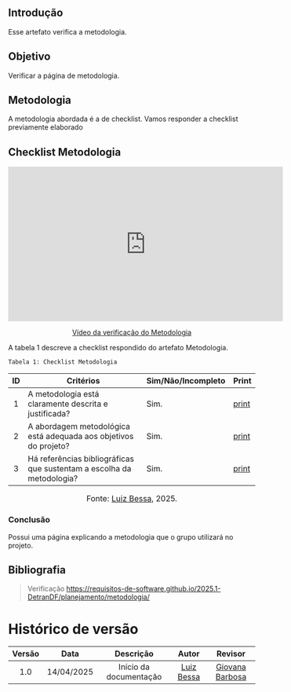 ## Introdução

Esse artefato verifica a metodologia.

## Objetivo

Verificar a página de metodologia.

## Metodologia

A metodologia abordada é a de checklist. Vamos responder a checklist previamente elaborado

## Checklist Metodologia

<p style="text-align: center"><iframe width="560" height="315" src="https://youtu.be/SnHhbZGMBes" title="YouTube video player" frameborder="0" allow="accelerometer; autoplay; clipboard-write; encrypted-media; gyroscope; picture-in-picture; web-share" referrerpolicy="strict-origin-when-cross-origin" allowfullscreen></iframe></p>
<p style="text-align: center"><a href="https://youtu.be/SnHhbZGMBes" target="blanket">Vídeo da verificação do Metodologia</a></p>

A tabela 1 descreve a checklist respondido do artefato Metodologia.

    Tabela 1: Checklist Metodologia

| ID  | Critérios                                                             | Sim/Não/Incompleto | Print                                                                                            |
| :-: | --------------------------------------------------------------------- | ------------------ | ------------------------------------------------------------------------------------------------ |
|  1  | A metodologia está claramente descrita e justificada?                 | Sim.               | [print](https://aprender3.unb.br/pluginfile.php/3095981/mod_resource/content/57/FGA0303-T03.pdf) |
|  2  | A abordagem metodológica está adequada aos objetivos do projeto?      | Sim.               | [print](https://aprender3.unb.br/pluginfile.php/3095981/mod_resource/content/57/FGA0303-T03.pdf) |
|  3  | Há referências bibliográficas que sustentam a escolha da metodologia? | Sim.               | [print](https://aprender3.unb.br/pluginfile.php/3095981/mod_resource/content/57/FGA0303-T03.pdf) |

<font size="3"><p style="text-align: center">Fonte: [Luiz Bessa](https://github.com/lfelipebessa), 2025.</p></font>

### Conclusão

Possui uma página explicando a metodologia que o grupo utilizará no projeto.

## Bibliografia

> Verificação https://requisitos-de-software.github.io/2025.1-DetranDF/planejamento/metodologia/

# Histórico de versão

| Versão |    Data    |       Descrição        |                     Autor                     | Revisor |
| :----: | :--------: | :--------------------: | :-------------------------------------------: | :-----: |
|  1.0   | 14/04/2025 | Início da documentação | [Luiz Bessa](https://github.com/lfelipebessa) |   [Giovana Barbosa ](https://github.com/gio221)      |
